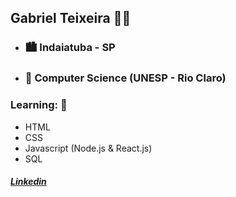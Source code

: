 ## Gabriel Teixeira 👨‍💻

- ### 🏙️  Indaiatuba - SP
- ### 🏫 Computer Science (UNESP - Rio Claro)



### Learning: 📖
- HTML
- CSS
- Javascript (Node.js & React.js)
- SQL


##### [Linkedin ](https://www.linkedin.com/in/gf-teixeira/)




